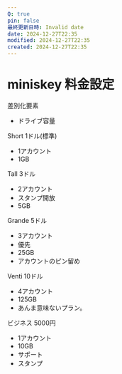 ```yaml
---
Q: true
pin: false
最終更新日時: Invalid date
date: 2024-12-27T22:35
modified: 2024-12-27T22:35
created: 2024-12-27T22:35
---
```

# miniskey 料金設定

差別化要素

- ドライブ容量

Short 1ドル(標準)

- 1アカウント  
- 1GB  

Tall 3ドル

- 2アカウント  
- スタンプ開放  
- 5GB  

Grande 5ドル

- 3アカウント  
- 優先  
- 25GB  
- アカウントのピン留め  

Venti 10ドル

- 4アカウント  
- 125GB  
- あんま意味ないプラン。  

ビジネス 5000円

- 1アカウント  
- 10GB  
- サポート  
- スタンプ